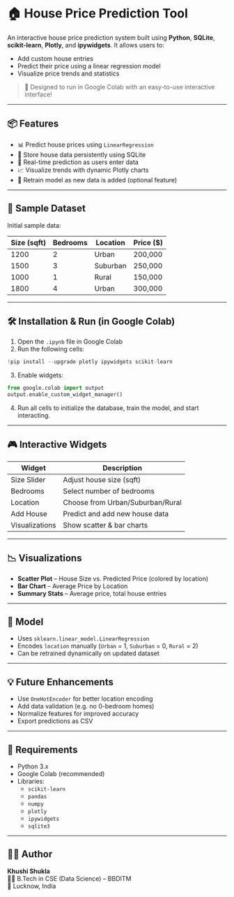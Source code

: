 
# 🏠 House Price Prediction Tool

An interactive house price prediction system built using **Python**, **SQLite**, **scikit-learn**, **Plotly**, and **ipywidgets**. It allows users to:
- Add custom house entries
- Predict their price using a linear regression model
- Visualize price trends and statistics

> 🚀 Designed to run in Google Colab with an easy-to-use interactive interface!

---

## 📦 Features

- 📊 Predict house prices using `LinearRegression`
- 💾 Store house data persistently using SQLite
- 🧮 Real-time prediction as users enter data
- 📈 Visualize trends with dynamic Plotly charts
- 🧠 Retrain model as new data is added (optional feature)

---

## 📁 Sample Dataset

Initial sample data:

| Size (sqft) | Bedrooms | Location  | Price ($) |
|-------------|----------|-----------|-----------|
| 1200        | 2        | Urban     | 200,000   |
| 1500        | 3        | Suburban  | 250,000   |
| 1000        | 1        | Rural     | 150,000   |
| 1800        | 4        | Urban     | 300,000   |

---

## 🛠️ Installation & Run (in Google Colab)

1. Open the `.ipynb` file in Google Colab
2. Run the following cells:

```python
!pip install --upgrade plotly ipywidgets scikit-learn
```

3. Enable widgets:

```python
from google.colab import output
output.enable_custom_widget_manager()
```

4. Run all cells to initialize the database, train the model, and start interacting.

---

## 🎮 Interactive Widgets

| Widget        | Description                    |
|---------------|--------------------------------|
| Size Slider   | Adjust house size (sqft)       |
| Bedrooms      | Select number of bedrooms      |
| Location      | Choose from Urban/Suburban/Rural |
| Add House     | Predict and add new house data |
| Visualizations| Show scatter & bar charts      |

---

## 📉 Visualizations

- **Scatter Plot** – House Size vs. Predicted Price (colored by location)
- **Bar Chart** – Average Price by Location
- **Summary Stats** – Average price, total house entries

---

## 🧠 Model

- Uses `sklearn.linear_model.LinearRegression`
- Encodes `location` manually (`Urban` = 1, `Suburban` = 0, `Rural` = 2)
- Can be retrained dynamically on updated dataset

---

## 💡 Future Enhancements

- Use `OneHotEncoder` for better location encoding
- Add data validation (e.g. no 0-bedroom homes)
- Normalize features for improved accuracy
- Export predictions as CSV

---

## 📌 Requirements

- Python 3.x
- Google Colab (recommended)
- Libraries:
  - `scikit-learn`
  - `pandas`
  - `numpy`
  - `plotly`
  - `ipywidgets`
  - `sqlite3`

---

## 🧑‍💻 Author

**Khushi Shukla**  
👩‍🎓 B.Tech in CSE (Data Science) – BBDITM  
📍 Lucknow, India
